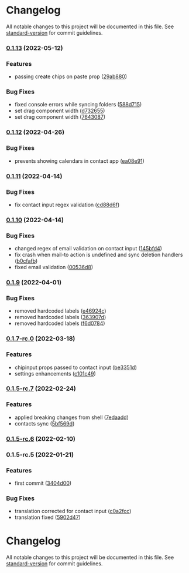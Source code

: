 # Changelog

All notable changes to this project will be documented in this file. See [standard-version](https://github.com/conventional-changelog/standard-version) for commit guidelines.

### [0.1.13](https://github.com/zextras/carbonio-contacts-ui/compare/v0.1.12...v0.1.13) (2022-05-12)


### Features

* passing create chips on paste prop ([29ab880](https://github.com/zextras/carbonio-contacts-ui/commit/29ab880959e3ec07f9dd85758f804dbb3cf431cb))


### Bug Fixes

* fixed console errors while syncing folders ([588d715](https://github.com/zextras/carbonio-contacts-ui/commit/588d715756cd22cd4651ab3a68478bc510979207))
* set drag component width ([d732655](https://github.com/zextras/carbonio-contacts-ui/commit/d7326551908de022f8e88c3897785cb9b6e4e304))
* set drag component width ([7643087](https://github.com/zextras/carbonio-contacts-ui/commit/76430878b8430f3b9e50f3438b819752931f3884))

### [0.1.12](https://github.com/zextras/carbonio-contacts-ui/compare/v0.1.11...v0.1.12) (2022-04-26)


### Bug Fixes

* prevents showing calendars in contact app ([ea08e91](https://github.com/zextras/carbonio-contacts-ui/commit/ea08e91e37040ca7d5da3bebfcbf7047989b341c))

### [0.1.11](https://github.com/zextras/carbonio-contacts-ui/compare/v0.1.10...v0.1.11) (2022-04-14)


### Bug Fixes

* fix contact input regex validation ([cd88d6f](https://github.com/zextras/carbonio-contacts-ui/commit/cd88d6f75d02fcec5787b5f4b8934b59660cf09e))

### [0.1.10](https://github.com/zextras/carbonio-contacts-ui/compare/v0.1.9...v0.1.10) (2022-04-14)


### Bug Fixes

* changed regex of email validation on contact input ([145bfd4](https://github.com/zextras/carbonio-contacts-ui/commit/145bfd446390a83ab835db6702ecd126ab064022))
* fix crash when mail-to action is undefined and sync deletion handlers ([b0cfafb](https://github.com/zextras/carbonio-contacts-ui/commit/b0cfafb13f9618b5856afe10e7ff87ad39324163))
* fixed email validation ([00536d8](https://github.com/zextras/carbonio-contacts-ui/commit/00536d8fd2f264e2c49e3cfcc8180b4d9beebccf))

### [0.1.9](https://github.com/zextras/carbonio-contacts-ui/compare/v0.1.7-rc.0...v0.1.9) (2022-04-01)


### Bug Fixes

* removed hardcoded labels ([e46924c](https://github.com/zextras/carbonio-contacts-ui/commit/e46924ce78f93aedda7edaacc16f85ee8242c3ae))
* removed hardcoded labels ([363907d](https://github.com/zextras/carbonio-contacts-ui/commit/363907d9cec5fe8deacfa425e7c0a5c47e30ad52))
* removed hardcoded labels ([f6d0784](https://github.com/zextras/carbonio-contacts-ui/commit/f6d07848add145505f0ff09fc685a2f741ea6297))

### [0.1.7-rc.0](https://github.com/zextras/carbonio-contacts-ui/compare/v0.1.5-rc.7...v0.1.7-rc.0) (2022-03-18)


### Features

* chipinput props passed to contact input ([be3351d](https://github.com/zextras/carbonio-contacts-ui/commit/be3351d74929b839c3a0b30f6e5fd2cb92606700))
* settings enhancements ([c101c49](https://github.com/zextras/carbonio-contacts-ui/commit/c101c49634a0f6755abc10692e0f130fd9859742))

### [0.1.5-rc.7](https://github.com/zextras/carbonio-contacts-ui/compare/v0.1.5-rc.6...v0.1.5-rc.7) (2022-02-24)


### Features

* applied breaking changes from shell ([7edaadd](https://github.com/zextras/carbonio-contacts-ui/commit/7edaaddb76e2e825ec0e934acb40b973903afd40))
* contacts sync ([5bf569d](https://github.com/zextras/carbonio-contacts-ui/commit/5bf569d6d90f5d94b2db5f1b50884a25c243519f))

### [0.1.5-rc.6](https://github.com/zextras/carbonio-contacts-ui/compare/v0.1.5-rc.5...v0.1.5-rc.6) (2022-02-10)

### 0.1.5-rc.5 (2022-01-21)


### Features

* first commit ([3404d00](https://github.com/zextras/carbonio-contacts-ui/commit/3404d00b76d813b5dc58d48778b3c1725a9439b0))


### Bug Fixes

* translation corrected for contact input ([c0a2fcc](https://github.com/zextras/carbonio-contacts-ui/commit/c0a2fcc68a02413d30eb12dc653b5f93411a52e2))
* translation fixed ([5902d47](https://github.com/zextras/carbonio-contacts-ui/commit/5902d47e45f3caaf068ac61951ac45aeca3f27ba))

# Changelog

All notable changes to this project will be documented in this file. See [standard-version](https://github.com/conventional-changelog/standard-version) for commit guidelines.
